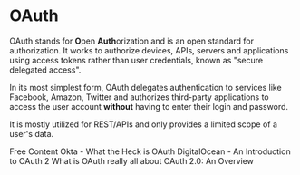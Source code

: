 # OAuth

OAuth stands for **O**pen **Auth**orization and is an open standard for authorization. It works to authorize devices, APIs, servers and applications using access tokens rather than user credentials, known as "secure delegated access".

In its most simplest form, OAuth delegates authentication to services like Facebook, Amazon, Twitter and authorizes third-party applications to access the user account **without** having to enter their login and password.

It is mostly utilized for REST/APIs and only provides a limited scope of a user's data.

<ResourceGroupTitle>Free Content</ResourceGroupTitle>
<BadgeLink colorScheme='yellow' badgeText='Read' href='https://developer.okta.com/blog/2017/06/21/what-the-heck-is-oauth'>Okta - What the Heck is OAuth</BadgeLink>
<BadgeLink colorScheme='yellow' badgeText='Read' href='https://www.digitalocean.com/community/tutorials/an-introduction-to-oauth-2'>DigitalOcean - An Introduction to OAuth 2</BadgeLink>
<BadgeLink badgeText='Watch' href='https://www.youtube.com/watch?v=t4-416mg6iU'>What is OAuth really all about</BadgeLink>
<BadgeLink badgeText='Watch' href='https://www.youtube.com/watch?v=CPbvxxslDTU'>OAuth 2.0: An Overview</BadgeLink>
